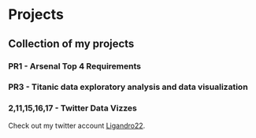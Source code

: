 # Projects
## Collection of my projects
### PR1 - Arsenal Top 4 Requirements
### PR3 - Titanic data exploratory analysis and data visualization
### 2,11,15,16,17 - Twitter Data Vizzes
Check out my twitter account [Ligandro22](https://twitter.com/Ligandro22).
